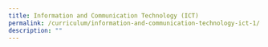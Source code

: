 ```yaml
---
title: Information and Communication Technology (ICT)
permalink: /curriculum/information-and-communication-technology-ict-1/
description: ""
---
```

